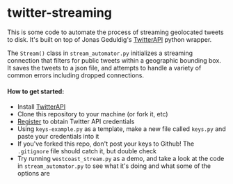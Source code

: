 # twitter-streaming

This is some code to automate the process of streaming geolocated tweets to disk. It's built on top of Jonas Geduldig's [TwitterAPI](https://github.com/geduldig/TwitterAPI) python wrapper. 

The `Stream()` class in `stream_automator.py` initializes a streaming connection that filters for public tweets within a geographic bounding box. It saves the tweets to a json file, and attempts to handle a variety of common errors including dropped connections.

#### How to get started:

* Install [TwitterAPI](https://github.com/geduldig/TwitterAPI) 
* Clone this repository to your machine (or fork it, etc)
* [Register](https://dev.twitter.com/apps/new) to obtain Twitter API credentials
* Using `keys-example.py` as a template, make a new file called `keys.py` and paste your credentials into it
* If you've forked this repo, don't post your keys to Github! The `.gitignore` file should catch it, but double check
* Try running `westcoast_stream.py` as a demo, and take a look at the code in `stream_automator.py` to see what it's doing and what some of the options are
